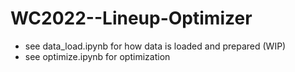 # WC2022--Lineup-Optimizer

- see data_load.ipynb for how data is loaded and prepared (WIP)
- see optimize.ipynb for optimization